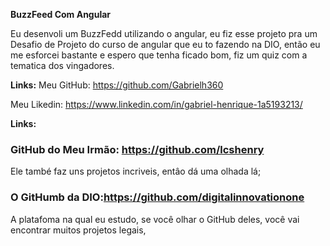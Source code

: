 **BuzzFeed Com Angular**

Eu desenvoli um BuzzFedd utilizando o angular, eu fiz esse projeto pra um Desafio de Projeto do curso de angular que eu to fazendo na DIO, então eu me esforcei bastante e espero que tenha ficado bom, fiz um quiz com a tematica dos vingadores. 



**Links:**
Meu GitHub: https://github.com/Gabrielh360

Meu Likedin: https://www.linkedin.com/in/gabriel-henrique-1a5193213/


**Links:**
### GitHub do Meu Irmão: https://github.com/lcshenry 
Ele també faz uns projetos incriveis, entâo dá uma olhada lá;


### O GitHumb da DIO:https://github.com/digitalinnovationone
A platafoma na qual eu estudo, se você olhar o GitHub deles, você vai encontrar muitos projetos legais,
